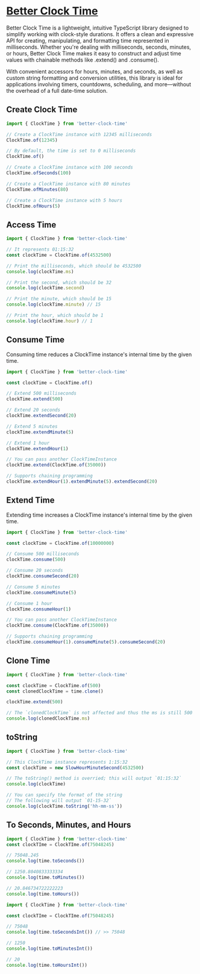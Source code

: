 # [Better Clock Time](https://github.com/TypingHare/better-clock-time/)

Better Clock Time is a lightweight, intuitive TypeScript library designed to simplify working with clock-style durations. It offers a clean and expressive API for creating, manipulating, and formatting time represented in milliseconds. Whether you're dealing with milliseconds, seconds, minutes, or hours, Better Clock Time makes it easy to construct and adjust time values with chainable methods like .extend() and .consume().

With convenient accessors for hours, minutes, and seconds, as well as custom string formatting and conversion utilities, this library is ideal for applications involving timers, countdowns, scheduling, and more—without the overhead of a full date-time solution.

## Create Clock Time

```typescript
import { ClockTime } from 'better-clock-time'

// Create a ClockTime instance with 12345 milliseconds
ClockTime.of(12345)

// By default, the time is set to 0 milliseconds
ClockTime.of()

// Create a ClockTime instance with 100 seconds
ClockTime.ofSeconds(100)

// Create a ClockTime instance with 80 minutes
ClockTime.ofMinutes(80)

// Create a ClockTime instance with 5 hours
ClockTime.ofHours(5)
```

## Access Time

```typescript
import { ClockTime } from 'better-clock-time'

// It represents 01:15:32
const clockTime = ClockTime.of(4532500)

// Print the milliseconds, which should be 4532500
console.log(clockTime.ms)

// Print the second, which should be 32
console.log(clockTime.second)

// Print the minute, which should be 15
console.log(clockTime.minute) // 15

// Print the hour, which should be 1
console.log(clockTime.hour) // 1
```

## Consume Time

Consuming time reduces a ClockTime instance's internal time by the given time.

```typescript
import { ClockTime } from 'better-clock-time'

const clockTime = ClockTime.of()

// Extend 500 milliseconds
clockTime.extend(500)

// Extend 20 seconds
clockTime.extendSecond(20)

// Extend 5 minutes
clockTime.extendMinute(5)

// Extend 1 hour
clockTime.extendHour(1)

// You can pass another ClockTimeInstance
clockTime.extend(ClockTime.of(35000))

// Supports chaining programming
clockTime.extendHour(1).extendMinute(5).extendSecond(20)
```

## Extend Time

Extending time increases a ClockTime instance's internal time by the given time.

```typescript
import { ClockTime } from 'better-clock-time'

const clockTime = ClockTime.of(10000000)

// Consume 500 milliseconds
clockTime.consume(500)

// Consume 20 seconds
clockTime.consumeSecond(20)

// Consume 5 minutes
clockTime.consumeMinute(5)

// Consume 1 hour
clockTime.consumeHour(1)

// You can pass another ClockTimeInstance
clockTime.consume(ClockTime.of(35000))

// Supports chaining programming
clockTime.consumeHour(1).consumeMinute(5).consumeSecond(20)
```

## Clone Time

```typescript
import { ClockTime } from 'better-clock-time'

const clockTime = ClockTime.of(500)
const clonedClockTime = time.clone()

clockTime.extend(500)

// The `clonedClockTime` is not affected and thus the ms is still 500
console.log(clonedClockTime.ms)
```

## toString

```typescript
import { ClockTime } from 'better-clock-time'

// This ClockTime instance represents 1:15:32
const clockTime = new SlowHourMinuteSecond(4532500)

// The toString() method is overried; this will output `01:15:32`
console.log(clockTime)

// You can specify the format of the string
// The following will output `01-15-32`
console.log(clockTime.toString('hh-mm-ss'))
```

## To Seconds, Minutes, and Hours

```typescript
import { ClockTime } from 'better-clock-time'
const clockTIme = ClockTIme.of(75048245)

// 75048.245
console.log(time.toSeconds())

// 1250.8040833333334
console.log(time.toMinutes())

// 20.846734722222223
console.log(time.toHours())
```

```typescript
import { ClockTime } from 'better-clock-time'

const clockTIme = ClockTIme.of(75048245)

// 75048
console.log(time.toSecondsInt()) // >> 75048

// 1250
console.log(time.toMinutesInt())

// 20
console.log(time.toHoursInt())
```
